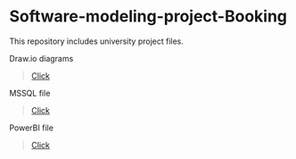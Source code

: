 # Software-modeling-project-Booking
This repository includes university project files.

Draw.io diagrams

> [Click](https://github.com/GeorgiPesh/Software-modeling-project-Booking/tree/main/Diagrams)

MSSQL file

> [Click](https://github.com/GeorgiPesh/Software-modeling-project-Booking/tree/main/Database)

PowerBI file

> [Click](https://github.com/GeorgiPesh/Software-modeling-project-Booking/tree/main/PowerBIVisualization)
